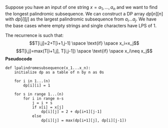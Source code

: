 Suppose you have an input of one string $x=a_1,...,a_n$ and we want to find the longest palindromic subsequence. We can construct a DP array $dp[n][n]$ with $dp[i][j]$ as the largest palindromic subsequence from $a_i...a_j$. We have the base cases where empty strings and single characters have LPS of 1. 

The recurrence is such that:
$$T[i,j]=2+T[i+1,j-1] \space \text{if} \space x_i=x_j$$
$$T[i,j]=max(T[i+1,j], T[i,j-1]) \space \text{if} \space x_i\neq x_j$$
**Pseudocode**
```
def lpalindromesubsequence(x_1...x_n):
	initialize dp as a table of n by n as 0s

	for i in 1...(n)
		dp[i][i] = 1

	for s in range 1...(n)
		for i in range n-s
			j = i + s
			if x[i] = x[j] 
				dp[i][j] = 2 + dp[i+1][j-1]
			else 
				dp[i][j] = max(dp[i+1][j], dp[i][j-1])
```